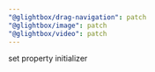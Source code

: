 ```yaml
---
"@glightbox/drag-navigation": patch
"@glightbox/image": patch
"@glightbox/video": patch
---
```


set property initializer
